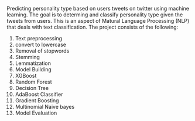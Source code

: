 Predicting personality type based on users tweets on twitter using machine learning. The goal is to determing and classify personality type given the tweets from users. This is an aspect of Matural Language Processing (NLP) that deals with text classification. The project consists of the following:
1. Text preprocessing
  1. convert to lowercase
  2. Removal of stopwords
  3. Stemming
  4. Lemmatization
2. Model Building 
  1. XGBoost
  2. Random Forest
  3. Decision Tree
  4. AdaBoost Classifier
  5. Gradient Boosting
  6. Multinomial Naive bayes
3. Model Evaluation
